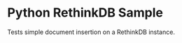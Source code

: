 Python RethinkDB Sample
=====================

Tests simple document insertion on a RethinkDB instance.
